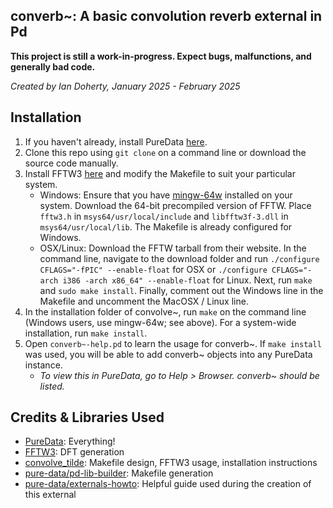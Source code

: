 ## converb~: A basic convolution reverb external in Pd 

**This project is still a work-in-progress. Expect bugs, malfunctions, and generally bad code.**

*Created by Ian Doherty, January 2025 - February 2025*

## Installation
1. If you haven't already, install PureData [here](https://puredata.info/).
2. Clone this repo using `git clone` on a command line or download the source code manually.
3. Install FFTW3 [here](https://fftw.org/download.html) and modify the Makefile to suit your particular system.
   * Windows: Ensure that you have [mingw-64w](https://www.mingw-w64.org/) installed on your system. Download the 64-bit precompiled version of FFTW. Place `fftw3.h` in `msys64/usr/local/include` and `libfftw3f-3.dll` in `msys64/usr/local/lib`. The Makefile is already configured for Windows.
   * OSX/Linux: Download the FFTW tarball from their website. In the command line, navigate to the download folder and run `./configure CFLAGS="-fPIC" --enable-float` for OSX or `./configure CFLAGS="-arch i386 -arch x86_64" --enable-float` for Linux. Next, run `make` and `sudo make install`. Finally, comment out the Windows line in the Makefile and uncomment the MacOSX / Linux line.
5. In the installation folder of convolve~, run `make` on the command line (Windows users, use mingw-64w; see above). For a system-wide installation, run `make install`.
6. Open `converb~-help.pd` to learn the usage for converb~. If `make install` was used, you will be able to add converb~ objects into any PureData instance.
	* *To view this in PureData, go to Help > Browser. converb~ should be listed.*

## Credits & Libraries Used
* [PureData](https://puredata.info/): Everything!
* [FFTW3](https://github.com/FFTW/fftw3): DFT generation
* [convolve_tilde](https://github.com/wbrent/convolve_tilde): Makefile design, FFTW3 usage, installation instructions
* [pure-data/pd-lib-builder](https://github.com/pure-data/pd-lib-builder): Makefile generation
* [pure-data/externals-howto](https://github.com/pure-data/externals-howto?tab=readme-ov-file#atom-string): Helpful guide used during the creation of this external
